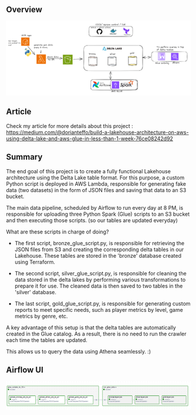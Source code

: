 ## Overview 
![archi.png](assets/architecture.PNG)

## Article
Check my article for more details about this project : https://medium.com/@dorianteffo/build-a-lakehouse-architecture-on-aws-using-delta-lake-and-aws-glue-in-less-than-1-week-76ce08242d92

## Summary 
The end goal of this project is to create a fully functional Lakehouse architecture using the Delta Lake table format. For this purpose, a custom Python script is deployed in AWS Lambda, responsible for generating fake data (two datasets) in the form of JSON files and saving that data to an S3 bucket.

The main data pipeline, scheduled by Airflow to run every day at 8 PM, is responsible for uploading three Python Spark (Glue) scripts to an S3 bucket and then executing those scripts. (so our tables are updated everyday)

What are these scripts in charge of doing?

* The first script, bronze_glue_script.py, is responsible for retrieving the JSON files from S3 and creating the corresponding delta tables in our Lakehouse. These tables are stored in the 'bronze' database created using Terraform.

* The second script, silver_glue_script.py, is responsible for cleaning the data stored in the delta lakes by performing various transformations to prepare it for use. The cleaned data is then saved to two tables in the 'silver' database.

* The last script, gold_glue_script.py, is responsible for generating custom reports to meet specific needs, such as player metrics by level, game metrics by genre, etc.

A key advantage of this setup is that the delta tables are automatically created in the Glue catalog. As a result, there is no need to run the crawler each time the tables are updated.

This allows us to query the data using Athena seamlessly. :)

## Airflow UI
![airflow.png](assets/airflow_data_lineage.PNG)




